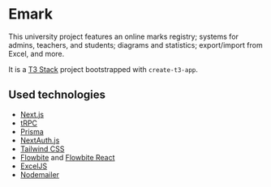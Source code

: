 # Emark

This university project features an online marks registry; systems for admins, teachers, and students; diagrams and statistics; export/import from Excel, and more.

It is a [T3 Stack](https://create.t3.gg/) project bootstrapped with `create-t3-app`.

## Used technologies

- [Next.js](https://nextjs.org/)
- [tRPC](https://trpc.io/)
- [Prisma](https://www.prisma.io/)
- [NextAuth.js](https://next-auth.js.org/)
- [Tailwind CSS](https://tailwindcss.com/)
- [Flowbite](https://flowbite.com/) and [Flowbite React](https://github.com/themesberg/flowbite-react)
- [ExcelJS](https://github.com/exceljs/exceljs)
- [Nodemailer](https://nodemailer.com/about/)
